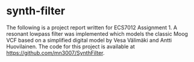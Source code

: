 # synth-filter

The following is a project report written for ECS7012 Assignment 1. A resonant lowpass filter was implemented which models the classic Moog VCF based on a simplified digital model by Vesa Välimäki and Antti Huovilainen.
The code for this project is available at https://github.com/mn3007/SynthFilter.
